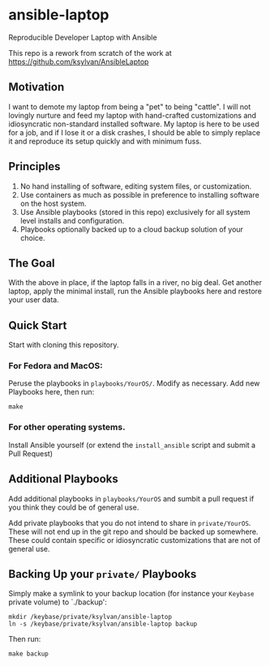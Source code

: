 # ansible-laptop

Reproducible Developer Laptop with Ansible

This repo is a rework from scratch of the work at https://github.com/ksylvan/AnsibleLaptop

## Motivation

I want to demote my laptop from being a "pet" to being "cattle". I will not
lovingly nurture and feed my laptop with hand-crafted customizations and
idiosyncratic non-standard installed software. My laptop is here to be used for
a job, and if I lose it or a disk crashes, I should be able to simply replace it
and reproduce its setup quickly and with minimum fuss.

## Principles

1. No hand installing of software, editing system files, or customization.
2. Use containers as much as possible in preference to installing software on
the host system.
3. Use Ansible playbooks (stored in this repo) exclusively for all system level
installs and configuration.
4. Playbooks optionally backed up to a cloud backup solution of your choice.

## The Goal

With the above in place, if the laptop falls in a river, no big deal. Get
another laptop, apply the minimal install, run the Ansible playbooks here and
restore your user data.

## Quick Start

Start with cloning this repository.

### For Fedora and MacOS:

Peruse the playbooks in `playbooks/YourOS/`. Modify as necessary.
Add new Playbooks here, then run:

```
make
```

### For other operating systems.

Install Ansible yourself (or extend the `install_ansible`
script and submit a Pull Request)

## Additional Playbooks

Add additional playbooks in `playbooks/YourOS` and sumbit a pull request
if you think they could be of general use.

Add private playbooks that you do not intend to share in `private/YourOS`.
These will not end up in the
git repo and should be backed up somewhere. These could contain specific
or idiosyncratic customizations that are not of general use.

## Backing Up your `private/` Playbooks

Simply make a symlink to your backup location (for instance your `Keybase`
private volume) to `./backup':

```
mkdir /keybase/private/ksylvan/ansible-laptop
ln -s /keybase/private/ksylvan/ansible-laptop backup
```

Then run:

```
make backup
```


